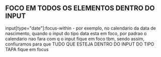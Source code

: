 ## FOCO EM TODOS OS ELEMENTOS DENTRO DO INPUT
input[type="date"]:focus-within - por exemplo, no calendario da data de nascimento, quando o input do tipo data esta em foco, por padrao o calendario nao fara com q o input fique em foco tbm, sendo assim, confiuramos para que TUDO QUE ESTEJA DENTRO DO INPUT DO TIPO TAPA fique em focus